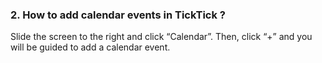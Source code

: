 ### 2. How to add calendar events in TickTick ?
Slide the screen to the right and click “Calendar”. Then, click “+” and you will be guided to add a calendar event.
